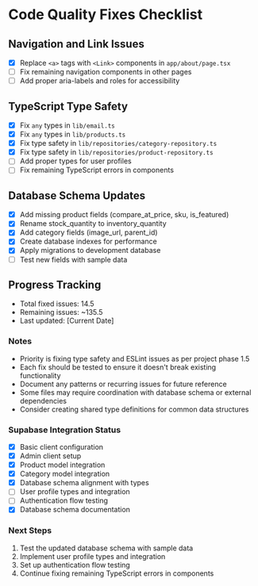 # Code Quality Fixes Checklist

## Navigation and Link Issues
- [x] Replace `<a>` tags with `<Link>` components in `app/about/page.tsx`
- [ ] Fix remaining navigation components in other pages
- [ ] Add proper aria-labels and roles for accessibility

## TypeScript Type Safety
- [x] Fix `any` types in `lib/email.ts`
- [x] Fix `any` types in `lib/products.ts`
- [x] Fix type safety in `lib/repositories/category-repository.ts`
- [x] Fix type safety in `lib/repositories/product-repository.ts`
- [ ] Add proper types for user profiles
- [ ] Fix remaining TypeScript errors in components

## Database Schema Updates
- [x] Add missing product fields (compare_at_price, sku, is_featured)
- [x] Rename stock_quantity to inventory_quantity
- [x] Add category fields (image_url, parent_id)
- [x] Create database indexes for performance
- [x] Apply migrations to development database
- [ ] Test new fields with sample data

## Progress Tracking
- Total fixed issues: 14.5
- Remaining issues: ~135.5
- Last updated: [Current Date]

### Notes
- Priority is fixing type safety and ESLint issues as per project phase 1.5
- Each fix should be tested to ensure it doesn't break existing functionality
- Document any patterns or recurring issues for future reference
- Some files may require coordination with database schema or external dependencies
- Consider creating shared type definitions for common data structures

### Supabase Integration Status
- [x] Basic client configuration
- [x] Admin client setup
- [x] Product model integration
- [x] Category model integration
- [x] Database schema alignment with types
- [ ] User profile types and integration
- [ ] Authentication flow testing
- [x] Database schema documentation

### Next Steps
1. Test the updated database schema with sample data
2. Implement user profile types and integration
3. Set up authentication flow testing
4. Continue fixing remaining TypeScript errors in components 